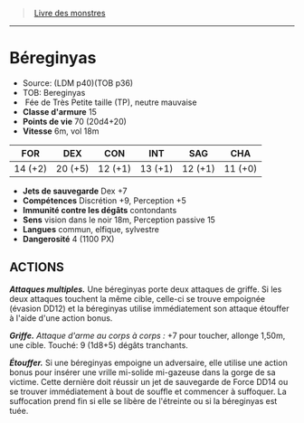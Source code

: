 ﻿> [Livre des monstres](tome_of_beasts.md)

---

# Béreginyas

- Source: (LDM p40)(TOB p36)
- TOB: Bereginyas
-  Fée de Très Petite taille (TP), neutre mauvaise
- **Classe d'armure** 15
- **Points de vie** 70 (20d4+20)
- **Vitesse** 6m, vol 18m

|FOR|DEX|CON|INT|SAG|CHA|
|---|---|---|---|---|---|
|14 (+2)|20 (+5)|12 (+1)|13 (+1)|12 (+1)|11 (+0)|

- **Jets de sauvegarde** Dex +7
- **Compétences** Discrétion +9, Perception +5
- **Immunité contre les dégâts** contondants
- **Sens** vision dans le noir 18m, Perception passive 15
- **Langues** commun, elfique, sylvestre
- **Dangerosité** 4 (1100 PX)

## ACTIONS

**_Attaques multiples._** Une béreginyas porte deux attaques de griffe. Si les deux attaques touchent la même cible, celle-ci se trouve empoignée (évasion DD12) et la béreginyas utilise immédiatement son attaque étouffer à l'aide d'une action bonus.

**_Griffe._** _Attaque d'arme au corps à corps :_ +7 pour toucher, allonge 1,50m, une cible. Touché: 9 (1d8+5) dégâts tranchants.

**_Étouffer._** Si une béreginyas empoigne un adversaire, elle utilise une action bonus pour insérer une vrille mi-solide mi-gazeuse dans la gorge de sa victime. Cette dernière doit réussir un jet de sauvegarde de Force DD14 ou se trouver immédiatement à bout de souffle et commencer à suffoquer. La suffocation prend fin si elle se libère de l'étreinte ou si la béreginyas est tuée.

